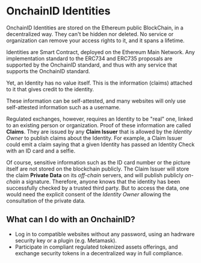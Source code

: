 # OnchainID Identities

OnchainID Identities are stored on the Ethereum public BlockChain, in a decentralized way. They can't be hidden nor deleted.
No service or organization can remove your access rights to it, and it spans a lifetime.

Identities are Smart Contract, deployed on the Ethereum Main Network.
Any implementation standard to the ERC734 and ERC735 proposals are supported by the OnchainID standard, and thus with
any service that supports the OnchainID standard.

Yet, an Identity has no value itself. This is the information (claims) attached to it that gives credit to the identity.

These information can be self-attested, and many websites will only use self-attested information such as a username.

Regulated exchanges, however, requires an Identity to be "real" one, linked to an existing person or organization.
Proof of these information are called **Claims**.
They are issued by any **Claim Issuer** that is allowed by the *Identity Owner* to publish claims about the Identity.
For example, a Claim Issuer could emit a claim saying that a given Identity has passed an Identity Check with an ID card and a selfie.

Of course, sensitive information such as the ID card number or the picture itself are not stored on the blockchain publicly.
The Claim Issuer will store the claim **Private Data** on its *off-chain* servers, and will publish publicly *on-chain* a signature.
Therefore, anyone knows that the identity has been successfully checked by a trusted third party.
But to access the data, one would need the explicit consent of the *Identity Owner* allowing the consultation of the private data.

## What can I do with an OnchainID?

- Log in to compatible websites without any password, using an hadrware security key or a plugin (e.g. Metamask).
- Participate in compliant regulated tokenized assets offerings, and exchange security tokens in a decentralized way in full compliance.
